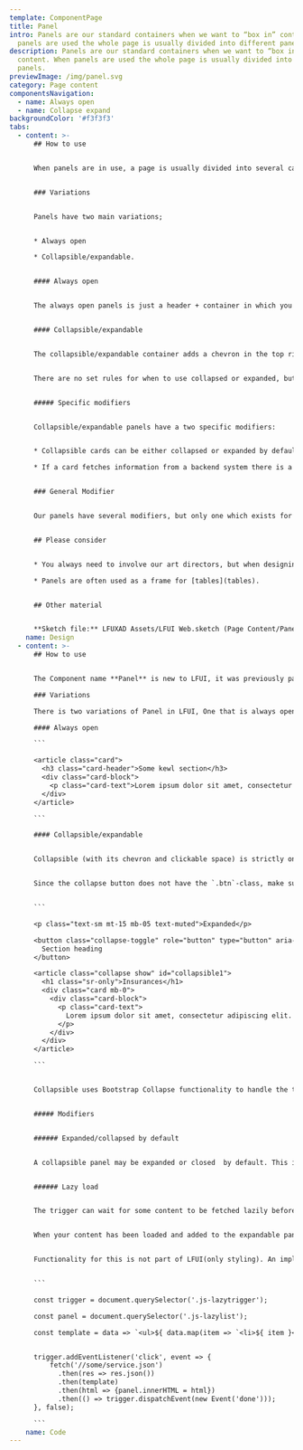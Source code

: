 ```yaml
---
template: ComponentPage
title: Panel
intro: Panels are our standard containers when we want to “box in” content. When
  panels are used the whole page is usually divided into different panels.
description: Panels are our standard containers when we want to “box in”
  content. When panels are used the whole page is usually divided into different
  panels.
previewImage: /img/panel.svg
category: Page content
componentsNavigation:
  - name: Always open
  - name: Collapse expand
backgroundColor: '#f3f3f3'
tabs:
  - content: >-
      ## How to use


      When panels are in use, a page is usually divided into several cards (without images), each with their own heading, with full width across the component on top of our gray background. These can contain anything, frequent examples include test, tables and forms.


      ### Variations


      Panels have two main variations;


      * Always open

      * Collapsible/expandable.


      #### Always open


      The always open panels is just a header + container in which you can put other information, such as tables.


      #### Collapsible/expandable


      The collapsible/expandable container adds a chevron in the top right corner of the header-section, for expanding or collapsing the panel.  When collapsed, only the header of the panel is shown.


      There are no set rules for when to use collapsed or expanded, but a rule of thumb is to have cards with the most important information expanded by default and the ones with secondary information collapsed.


      ##### Specific modifiers


      Collapsible/expandable panels have a two specific modifiers:


      * Collapsible cards can be either collapsed or expanded by default.

      * If a card fetches information from a backend system there is a version of the panel which has a *lazy load* function which allows for the data to first be fetched if/when a user expands that specific panel. Great for slow backend systems!


      ### General Modifier


      Our panels have several modifiers, but only one which exists for both always open and collapsible/expandable panels, namely "load more". The "load more" is to be used when you have a panel with lots of possible data (like a transaction list), and it isn't feasible or desirable to show all data at once.


      ## Please consider


      * You always need to involve our art directors, but when designing a page with many panels that sweet sweet AD love is extra needed.

      * Panels are often used as a frame for [tables](tables).


      ## Other material


      **Sketch file:** LFUXAD Assets/LFUI Web.sketch (Page Content/Panel)
    name: Design
  - content: >-
      ## How to use


      The Component name **Panel** is new to LFUI, it was previously part of [Cards](/components/web/page-content/card/). Since LFUI is built on top of Bootstrap all classes in this component still use class names from the card component.

      ### Variations

      There is two variations of Panel in LFUI, One that is always open and one that is collapsible.

      #### Always open

      ```

      <article class="card">
        <h3 class="card-header">Some kewl section</h3>
        <div class="card-block">
          <p class="card-text">Lorem ipsum dolor sit amet, consectetur adipiscing elit. Aenean porttitor risus pellentesque eros scelerisque, et euismod lectus tempus. Maecenas at ornare magna. Sed vitae consequat risus. Cras ultrices nec magna in placerat.</p>
        </div>
      </article>

      ```

      #### Collapsible/expandable


      Collapsible (with its chevron and clickable space) is strictly only used along with this specific functionality; if you want a "static collapsible panel", use the default panel styling instead. Using the chevron and clickable surface when the component is never supposed to collapse is wrong.


      Since the collapse button does not have the `.btn`-class, make sure you add the `role="button"`-property to the element.


      ```

      <p class="text-sm mt-15 mb-05 text-muted">Expanded</p>

      <button class="collapse-toggle" role="button" type="button" aria-controls="collapsible1" data-bs-toggle="collapse" data-bs-target="#collapsible1" aria-expanded="true">
        Section heading
      </button>

      <article class="collapse show" id="collapsible1">
        <h1 class="sr-only">Insurances</h1>
        <div class="card mb-0">
          <div class="card-block">
            <p class="card-text">
              Lorem ipsum dolor sit amet, consectetur adipiscing elit. Sed ex diam, ultrices eu diam at, tristique mattis risus. Aenean tristique efficitur sem sed pulvinar. Morbi in felis ex.
            </p>
          </div>
        </div>
      </article>

      ```


      Collapsible uses Bootstrap Collapse functionality to handle the toggle, you can read more about how to use it [here](/components/web/supportive-microinteractions/collapse).


      ##### Modifiers


      ###### Expanded/collapsed by default


      A collapsible panel may be expanded or closed  by default. This is handle by changing aria-expanded="*" to either true or false and add/remove `.show` from the `.collapse` .


      ###### Lazy load


      The trigger can wait for some content to be fetched lazily before being expanded. While loading, a progress bar will be shown.


      When your content has been loaded and added to the expandable panel, simply notify the trigger by triggering a `done` event on it.


      Functionality for this is not part of LFUI(only styling). An implementation could look something like this.


      ```

      const trigger = document.querySelector('.js-lazytrigger');

      const panel = document.querySelector('.js-lazylist');

      const template = data => `<ul>${ data.map(item => `<li>${ item }</li>`).join('\n') }</ul>`;


      trigger.addEventListener('click', event => {
          fetch('//some/service.json')
            .then(res => res.json())
            .then(template)
            .then(html => {panel.innerHTML = html})
            .then(() => trigger.dispatchEvent(new Event('done')));
      }, false);

      ```
    name: Code
---
```

